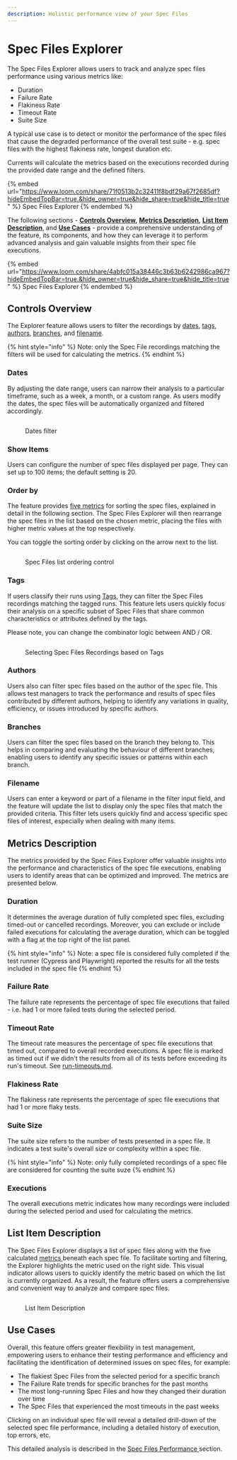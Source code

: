 ```yaml
---
description: Holistic performance view of your Spec Files
---
```


# Spec Files Explorer

The Spec Files Explorer allows users to track and analyze spec files performance using various metrics like:

* Duration
* Failure Rate
* Flakiness Rate
* Timeout Rate
* Suite Size

A typical use case is to detect or monitor the performance of the spec files that cause the degraded performance of the overall test suite - e.g. spec files with the highest flakiness rate, longest duration etc.

Currents will calculate the metrics based on the executions recorded during the provided date range and the defined filters.&#x20;

{% embed url="https://www.loom.com/share/71f0513b2c32411f8bdf29a67f2685df?hideEmbedTopBar=true.&hide_owner=true&hide_share=true&hide_title=true" %}
Spec Files Explorer
{% endembed %}

The following sections - [**Controls Overview**](./#controls-overview)**,** [**Metrics Description**](./#metrics-description)**,** [**List Item Description**](./#list-item-description), and [**Use Cases**](./#use-cases) - provide a comprehensive understanding of the feature, its components, and how they can leverage it to perform advanced analysis and gain valuable insights from their spec file executions.

{% embed url="https://www.loom.com/share/4abfc015a38446c3b63b6242986ca967?hideEmbedTopBar=true.&hide_owner=true&hide_share=true&hide_title=true" %}
Spec Files Explorer
{% endembed %}

## Controls Overview

The Explorer feature allows users to filter the recordings by [dates](./#dates), [tags](./#tags), [authors](./#authors), [branches](./#branches), and [filename](./#filename).&#x20;

{% hint style="info" %}
Note: only the Spec File recordings matching the filters will be used for calculating the metrics.
{% endhint %}

### **Dates**

By adjusting the date range, users can narrow their analysis to a particular timeframe, such as a week, a month, or a custom range. As users modify the dates, the spec files will be automatically organized and filtered accordingly.

<figure><img src="../../../.gitbook/assets/currents-2023-07-02-00.01.16@2x.png" alt=""><figcaption><p>Dates filter</p></figcaption></figure>

### Show Items

Users can configure the number of spec files displayed per page. They can set up to 100 items; the default setting is 20.

### Order by

The feature provides [five metrics](./#metrics-description) for sorting the spec files, explained in detail in the following section. The Spec Files Explorer will then rearrange the spec files in the list based on the chosen metric, placing the files with higher metric values at the top respectively.

You can toggle the sorting order by clicking on the arrow next to the list.

<figure><img src="../../../.gitbook/assets/currents-2023-07-02-00.02.14@2x.png" alt=""><figcaption><p>Spec Files list ordering control</p></figcaption></figure>

### Tags

If users classify their runs using [Tags](https://currents.dev/readme/runs/run-details#run-tags), they can filter the Spec Files recordings matching the tagged runs. This feature lets users quickly focus their analysis on a specific subset of Spec Files that share common characteristics or attributes defined by the tags.

Please note, you can change the combinator logic between AND / OR.

<figure><img src="../../../.gitbook/assets/currents-2023-07-02-00.04.53@2x.png" alt=""><figcaption><p>Selecting Spec Files Recordings based on Tags</p></figcaption></figure>

### Authors

Users also can filter spec files based on the author of the spec file. This allows test managers to track the performance and results of spec files contributed by different authors, helping to identify any variations in quality, efficiency, or issues introduced by specific authors.

### Branches

Users can filter the spec files based on the branch they belong to. This helps in comparing and evaluating the behaviour of different branches, enabling users to identify any specific issues or patterns within each branch.

### Filename

Users can enter a keyword or part of a filename in the filter input field, and the feature will update the list to display only the spec files that match the provided criteria. This filter lets users quickly find and access specific spec files of interest, especially when dealing with many items.

## Metrics Description

The metrics provided by the Spec Files Explorer offer valuable insights into the performance and characteristics of the spec file executions, enabling users to identify areas that can be optimized and improved. The metrics are presented below.

### **Duration**

It determines the average duration of fully completed spec files, excluding timed-out or cancelled recordings. Moreover, you can exclude or include failed executions for calculating the average duration, which can be toggled with a flag at the top right of the list panel.

{% hint style="info" %}
Note: a spec file is considered fully completed if the test runner (Cypress and Playwright) reported the results for all the tests included in the spec file
{% endhint %}

### **Failure Rate**

The failure rate represents the percentage of spec file executions that failed - i.e. had 1 or more failed tests during the selected period.&#x20;

### **Timeout Rate**

The timeout rate measures the percentage of spec file executions that timed out, compared to overall recorded executions. A spec file is marked as timed out if we didn't the results from all of its tests before exceeding its run's timeout. See [run-timeouts.md](../../../runs/run-timeouts.md "mention").

### **Flakiness Rate**

The flakiness rate represents the percentage of spec file executions that had 1 or more flaky tests.

### **Suite Size**

The suite size refers to the number of tests presented in a spec file. It indicates a test suite's overall size or complexity within a spec file.

{% hint style="info" %}
Note: only fully completed recordings of a spec file are considered for counting the suite suze
{% endhint %}

### Executions

The overall executions metric indicates how many recordings were included during the selected period and used for calculating the metrics.

## List Item Description

The Spec Files Explorer displays a list of spec files along with the five calculated [metrics ](./#metrics-description)beneath each spec file. To facilitate sorting and filtering, the Explorer highlights the metric used on the right side. This visual indicator allows users to quickly identify the metric based on which the list is currently organized. As a result, the feature offers users a comprehensive and convenient way to analyze and compare spec files.

<figure><img src="../../../.gitbook/assets/Screenshot 2023-06-30 at 13.01.34.png" alt=""><figcaption><p>List Item Description</p></figcaption></figure>

## Use Cases

Overall, this feature offers greater flexibility in test management, empowering users to enhance their testing performance and efficiency and facilitating the identification of determined issues on spec files, for example:

* The flakiest Spec Files from the selected period for a specific branch
* The Failure Rate trends for specific branches for the past months
* The most long-running Spec Files and how they changed their duration over time
* The Spec Files that experienced the most timeouts in the past weeks

Clicking on an individual spec file will reveal a detailed drill-down of the selected spec file performance, including a detailed history of execution, top errors, etc.&#x20;

This detailed analysis is described in the [Spec Files Performance ](spec-files-performance.md)section.
